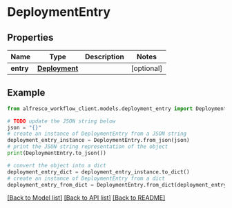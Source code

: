 # DeploymentEntry


## Properties

Name | Type | Description | Notes
------------ | ------------- | ------------- | -------------
**entry** | [**Deployment**](Deployment.md) |  | [optional] 

## Example

```python
from alfresco_workflow_client.models.deployment_entry import DeploymentEntry

# TODO update the JSON string below
json = "{}"
# create an instance of DeploymentEntry from a JSON string
deployment_entry_instance = DeploymentEntry.from_json(json)
# print the JSON string representation of the object
print(DeploymentEntry.to_json())

# convert the object into a dict
deployment_entry_dict = deployment_entry_instance.to_dict()
# create an instance of DeploymentEntry from a dict
deployment_entry_from_dict = DeploymentEntry.from_dict(deployment_entry_dict)
```
[[Back to Model list]](../README.md#documentation-for-models) [[Back to API list]](../README.md#documentation-for-api-endpoints) [[Back to README]](../README.md)


